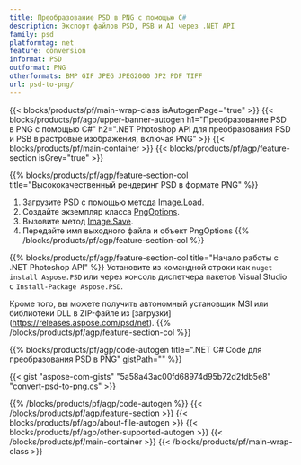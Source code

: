 ```yaml
---
title: Преобразование PSD в PNG с помощью C#
description: Экспорт файлов PSD, PSB и AI через .NET API
family: psd
platformtag: net
feature: conversion
informat: PSD
outformat: PNG
otherformats: BMP GIF JPEG JPEG2000 JP2 PDF TIFF
url: psd-to-png/
---
```


{{< blocks/products/pf/main-wrap-class isAutogenPage="true" >}}
{{< blocks/products/pf/agp/upper-banner-autogen h1="Преобразование PSD в PNG с помощью C#" h2=".NET Photoshop API для преобразования PSD и PSB в растровые изображения, включая PNG" >}}
{{< blocks/products/pf/main-container >}}
{{< blocks/products/pf/agp/feature-section isGrey="true" >}}

{{% blocks/products/pf/agp/feature-section-col title="Высококачественный рендеринг PSD в формате PNG" %}}
1. Загрузите PSD с помощью метода [Image.Load](https://apireference.aspose.com/psd/net/aspose.psd/image/methods/load/index).
1. Создайте экземпляр класса [PngOptions](https://apireference.aspose.com/psd/net/aspose.psd.imageoptions/pngoptions).
1. Вызовите метод [Image.Save](https://apireference.aspose.com/psd/net/aspose.psd/image/methods/save/index).
1. Передайте имя выходного файла и объект PngOptions
{{% /blocks/products/pf/agp/feature-section-col %}}

{{% blocks/products/pf/agp/feature-section-col title="Начало работы с .NET Photoshop API" %}}
Установите из командной строки как ```nuget install Aspose.PSD``` или через консоль диспетчера пакетов Visual Studio с ```Install-Package Aspose.PSD```.

Кроме того, вы можете получить автономный установщик MSI или библиотеки DLL в ZIP-файле из [загрузки] (https://releases.aspose.com/psd/net).
{{% /blocks/products/pf/agp/feature-section-col %}}

{{% blocks/products/pf/agp/code-autogen title=".NET C# Code для преобразования PSD в PNG" gistPath="" %}}

{{< gist "aspose-com-gists" "5a58a43ac00fd68974d95b72d2fdb5e8" "convert-psd-to-png.cs" >}}

{{% /blocks/products/pf/agp/code-autogen %}}
{{< /blocks/products/pf/agp/feature-section >}}
{{< blocks/products/pf/agp/about-file-autogen >}}
{{< blocks/products/pf/agp/other-supported-autogen >}}
{{< /blocks/products/pf/main-container >}}
{{< /blocks/products/pf/main-wrap-class >}}
